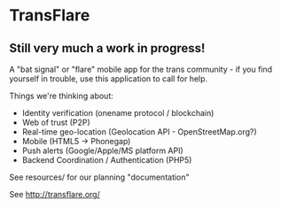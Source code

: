 # TransFlare
## Still very much a work in progress!

A "bat signal" or "flare" mobile app for the trans community - if you find yourself in trouble, use this application to call for help.

Things we're thinking about:

- Identity verification (onename protocol / blockchain)
- Web of trust (P2P)
- Real-time geo-location (Geolocation API - OpenStreetMap.org?)
- Mobile (HTML5 -> Phonegap)
- Push alerts (Google/Apple/MS platform API)
- Backend Coordination / Authentication (PHP5)

See resources/ for our planning "documentation"

See http://transflare.org/